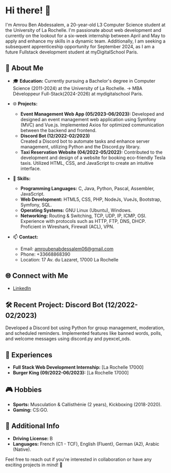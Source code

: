# Hi there! 👋

I'm Amrou Ben Abdessalem, a 20-year-old L3 Computer Science student at the University of La Rochelle. I'm passionate about web development and currently on the lookout for a six-week internship between April and May to apply and enhance my skills in a dynamic team. Additionally, I am seeking a subsequent apprenticeship opportunity for September 2024, as I am a future Fullstack development student at myDigitalSchool Paris.

## 🚀 About Me

- 🎓 **Education:** Currently pursuing a Bachelor's degree in Computer Science (2011-2024) at the University of La Rochelle.
-> MBA Développeur Full-Stack(2024-2026) at mydigitalschool Paris.
  
- 🌐 **Projects:** 
  - **Event Management Web App (05/2023-06/2023):**
    Developed and designed an event management web application using Symfony (MVC) and Vue.js. Implemented Axios for optimized communication between the backend and frontend.
  - **Discord Bot (12/2022-02/2023)**  
    Created a Discord bot to automate tasks and enhance server management, utilizing Python and the Discord.py library.
  - **Taxi Reservation Website (04/2022-05/2022):**
    Contributed to the development and design of a website for booking eco-friendly Tesla taxis. Utilized HTML, CSS, and JavaScript to create an intuitive interface.

- 🌱 **Skills:** 
  - **Programming Languages:** C, Java, Python, Pascal, Assembler, JavaScript.
  - **Web Development:** HTML5, CSS, PHP, NodeJs, VueJs, Bootstrap, Symfony, SQL.
  - **Operating Systems:** GNU Linux (Ubuntu), Windows.
  - **Networking:** Routing & Switching, TCP, UDP, IP, ICMP, OSI. Experience with protocols such as HTTP, FTP, DNS, DHCP. Proficient in Wireshark, Firewall (ACL), VPN.

- 📫 **Contact:** 
  - Email: amroubenabdessalem06@gmail.com
  - Phone: +33668868390
  - Location: 17 Av. du Lazaret, 17000 La Rochelle

## 🌐 Connect with Me

- [LinkedIn](https://www.linkedin.com/in/amrou-ben-abdessalem-8b4324294/)

## 🛠️ Recent Project: Discord Bot (12/2022-02/2023)

Developed a Discord bot using Python for group management, moderation, and scheduled reminders. Implemented features like banned words, polls, and welcome messages using discord.py and pyexcel_ods.

## 🌟 Experiences

- **Full Stack Web Development Internship:** [La Rochelle 17000]
- **Burger King (09/2022-06/2023):** [La Rochelle 17000]

## 🎮 Hobbies

- **Sports:** Musculation & Callisthénie (2 years), Kickboxing (2018-2020).
- **Gaming:** CS:GO.

## 🚗 Additional Info

- **Driving License:** B
- **Languages:** French (C1 - TCF), English (Fluent), German (A2), Arabic (Native).

Feel free to reach out if you're interested in collaboration or have any exciting projects in mind! 🚀
